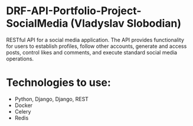 # DRF-API-Portfolio-Project-SocialMedia (Vladyslav Slobodian)

RESTful API for a social media application. The API provides functionality for users to establish profiles, follow other accounts, generate and access posts, control likes and comments, and execute standard social media operations.

# Technologies to use:
- Python, Django, Django, REST
- Docker
- Celery
- Redis

